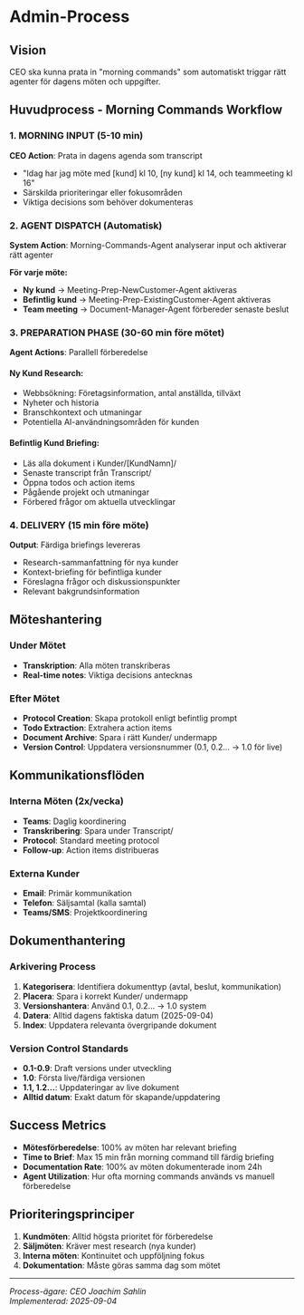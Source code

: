 # Admin-Process

## Vision
CEO ska kunna prata in "morning commands" som automatiskt triggar rätt agenter för dagens möten och uppgifter.

## Huvudprocess - Morning Commands Workflow

### 1. MORNING INPUT (5-10 min)
**CEO Action**: Prata in dagens agenda som transcript
- "Idag har jag möte med [kund] kl 10, [ny kund] kl 14, och teammeeting kl 16"
- Särskilda prioriteringar eller fokusområden
- Viktiga decisions som behöver dokumenteras

### 2. AGENT DISPATCH (Automatisk)
**System Action**: Morning-Commands-Agent analyserar input och aktiverar rätt agenter

**För varje möte:**
- **Ny kund** → Meeting-Prep-NewCustomer-Agent aktiveras
- **Befintlig kund** → Meeting-Prep-ExistingCustomer-Agent aktiveras
- **Team meeting** → Document-Manager-Agent förbereder senaste beslut

### 3. PREPARATION PHASE (30-60 min före mötet)
**Agent Actions**: Parallell förberedelse

#### Ny Kund Research:
- Webbsökning: Företagsinformation, antal anställda, tillväxt
- Nyheter och historia
- Branschkontext och utmaningar
- Potentiella AI-användningsområden för kunden

#### Befintlig Kund Briefing:
- Läs alla dokument i Kunder/[KundNamn]/
- Senaste transcript från Transcript/
- Öppna todos och action items
- Pågående projekt och utmaningar
- Förbered frågor om aktuella utvecklingar

### 4. DELIVERY (15 min före möte)
**Output**: Färdiga briefings levereras
- Research-sammanfattning för nya kunder
- Kontext-briefing för befintliga kunder
- Föreslagna frågor och diskussionspunkter
- Relevant bakgrundsinformation

## Möteshantering

### Under Mötet
- **Transkription**: Alla möten transkriberas
- **Real-time notes**: Viktiga decisions antecknas

### Efter Mötet
- **Protocol Creation**: Skapa protokoll enligt befintlig prompt
- **Todo Extraction**: Extrahera action items
- **Document Archive**: Spara i rätt Kunder/ undermapp
- **Version Control**: Uppdatera versionsnummer (0.1, 0.2... → 1.0 för live)

## Kommunikationsflöden

### Interna Möten (2x/vecka)
- **Teams**: Daglig koordinering
- **Transkribering**: Spara under Transcript/
- **Protocol**: Standard meeting protocol
- **Follow-up**: Action items distribueras

### Externa Kunder
- **Email**: Primär kommunikation
- **Telefon**: Säljsamtal (kalla samtal)
- **Teams/SMS**: Projektkoordinering

## Dokumenthantering

### Arkivering Process
1. **Kategorisera**: Identifiera dokumenttyp (avtal, beslut, kommunikation)
2. **Placera**: Spara i korrekt Kunder/ undermapp
3. **Versionshantera**: Använd 0.1, 0.2... → 1.0 system
4. **Datera**: Alltid dagens faktiska datum (2025-09-04)
5. **Index**: Uppdatera relevanta övergripande dokument

### Version Control Standards
- **0.1-0.9**: Draft versions under utveckling
- **1.0**: Första live/färdiga versionen
- **1.1, 1.2...**: Uppdateringar av live dokument
- **Alltid datum**: Exakt datum för skapande/uppdatering

## Success Metrics
- **Mötesförberedelse**: 100% av möten har relevant briefing
- **Time to Brief**: Max 15 min från morning command till färdig briefing
- **Documentation Rate**: 100% av möten dokumenterade inom 24h
- **Agent Utilization**: Hur ofta morning commands används vs manuell förberedelse

## Prioriteringsprinciper
1. **Kundmöten**: Alltid högsta prioritet för förberedelse
2. **Säljmöten**: Kräver mest research (nya kunder)
3. **Interna möten**: Kontinuitet och uppföljning fokus
4. **Dokumentation**: Måste göras samma dag som mötet

---
*Process-ägare: CEO Joachim Sahlin*  
*Implementerad: 2025-09-04*